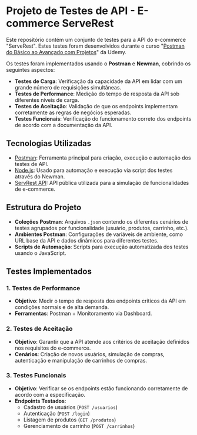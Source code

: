 # Projeto de Testes de API - E-commerce ServeRest

Este repositório contém um conjunto de testes para a API do e-commerce "ServeRest". Estes testes foram desenvolvidos durante o curso "[Postman do Básico ao Avançado com Projetos](https://www.udemy.com/course/postman-do-basico-ao-avancado-com-projetos/)" da Udemy.

Os testes foram implementados usando o **Postman** e **Newman**, cobrindo os seguintes aspectos:

- **Testes de Carga**: Verificação da capacidade da API em lidar com um grande número de requisições simultâneas.
- **Testes de Performance**: Medição do tempo de resposta da API sob diferentes níveis de carga.
- **Testes de Aceitação**: Validação de que os endpoints implementam corretamente as regras de negócios esperadas.
- **Testes Funcionais**: Verificação do funcionamento correto dos endpoints de acordo com a documentação da API.

## Tecnologias Utilizadas

- [Postman](https://www.postman.com/): Ferramenta principal para criação, execução e automação dos testes de API.
- [Node.js](https://nodejs.org/): Usado para automação e execução via script dos testes através do Newman.
- [ServRest API](https://serverest.dev/): API pública utilizada para a simulação de funcionalidades de e-commerce.

## Estrutura do Projeto

- **Coleções Postman**: Arquivos `.json` contendo os diferentes cenários de testes agrupados por funcionalidade (usuário, produtos, carrinho, etc.).
- **Ambientes Postman**: Configurações de variáveis de ambiente, como URL base da API e dados dinâmicos para diferentes testes.
- **Scripts de Automação**: Scripts para execução automatizada dos testes usando o JavaScript.

## Testes Implementados

### 1. Testes de Performance
- **Objetivo**: Medir o tempo de resposta dos endpoints críticos da API em condições normais e de alta demanda.
- **Ferramentas**: Postman + Monitoramento via Dashboard.

### 2. Testes de Aceitação
- **Objetivo**: Garantir que a API atende aos critérios de aceitação definidos nos requisitos do e-commerce.
- **Cenários**: Criação de novos usuários, simulação de compras, autenticação e manipulação de carrinhos de compras.

### 3. Testes Funcionais
- **Objetivo**: Verificar se os endpoints estão funcionando corretamente de acordo com a especificação.
- **Endpoints Testados**:
  - Cadastro de usuários (`POST /usuarios`)
  - Autenticação (`POST /login`)
  - Listagem de produtos (`GET /produtos`)
  - Gerenciamento de carrinho (`POST /carrinhos`)
